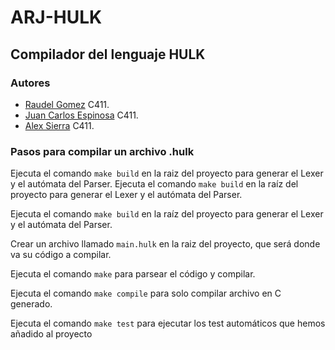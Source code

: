 # ARJ-HULK

## Compilador del lenguaje HULK

### Autores
- [Raudel Gomez](https://github.com/raudel25) C411.
- [Juan Carlos Espinosa](https://github.com/Jky45) C411.
- [Alex Sierra](https://github.com/alexsierra45) C411.

### Pasos para compilar un archivo .hulk
Ejecuta el comando `make build` en la raiz del proyecto para generar el Lexer y el autómata del Parser.
Ejecuta el comando `make build` en la raíz del proyecto para generar el Lexer y el autómata del Parser.

Ejecuta el comando `make build` en la raíz del proyecto para generar el Lexer y el autómata del Parser.


Crear un archivo llamado `main.hulk` en la raiz del proyecto, que será donde va su código a compilar.

Ejecuta el comando `make` para parsear el código y compilar.

Ejecuta el comando `make compile` para solo compilar archivo en C generado.

Ejecuta el comando `make test` para ejecutar los test automáticos que hemos añadido al proyecto
